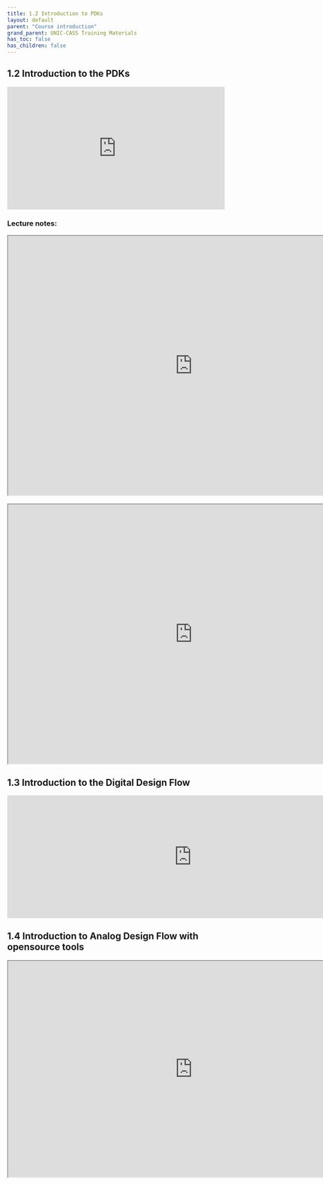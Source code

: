 ```yaml
---
title: 1.2 Introduction to PDKs
layout: default
parent: "Course introduction"
grand_parent: UNIC-CASS Training Materials
has_toc: false
has_children: false
---
```

## 1.2 Introduction to the PDKs
<div style="padding:56.25% 0 0 0;position:relative;"><iframe src="https://player.vimeo.com/video/857487163?h=1054305687&amp;badge=0&amp;autopause=0&amp;player_id=0&amp;app_id=58479" frameborder="0" allow="autoplay; fullscreen; picture-in-picture" style="position:absolute;top:0;left:0;width:100%;height:100%;" title="1.2 opensource pdk introduction"></iframe></div><script src="https://player.vimeo.com/api/player.js"></script>
<!-- <iframe src="https://drive.google.com/file/d/16pgk6IR3ysZEPi5elAmIcsBvs6jaQ8q0/preview" width="854" height="480" allow="autoplay"></iframe>  -->

### Lecture notes:
<iframe src="https://drive.google.com/file/d/17c1kGqB8_XFjMy-NGIbG2NO1GmVKiuRj/preview" width="854" height="600" allow="autoplay"></iframe>
<br/>
<br/>
<iframe src="https://drive.google.com/file/d/17b5HRGhKP3gaHPBciKv3z-3XCImo7JdK/preview" width="854" height="600" allow="autoplay"></iframe>

## 1.3 Introduction to the Digital Design Flow
<div style="width: 854px;padding:56.25% 0 0 0;position:relative;"><iframe src="https://player.vimeo.com/video/857487366?h=ae27932112&amp;badge=0&amp;autopause=0&amp;player_id=0&amp;app_id=58479" frameborder="0" allow="autoplay; fullscreen; picture-in-picture" style="position:absolute;top:0;left:0;width:100%;height:100%;" title="1.3-Introduction to the Digital Design Flow"></iframe></div><script src="https://player.vimeo.com/api/player.js"></script>

## 1.4 Introduction to Analog Design Flow with opensource tools

<iframe src="https://drive.google.com/file/d/17ahJNATWHwzhZdcsUuWc4oYHwB52XuUe/preview" width="854" height="500" allow="autoplay"></iframe>
